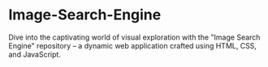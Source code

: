 # Image-Search-Engine
Dive into the captivating world of visual exploration with the "Image Search Engine" repository – a dynamic web application crafted using HTML, CSS, and JavaScript.
